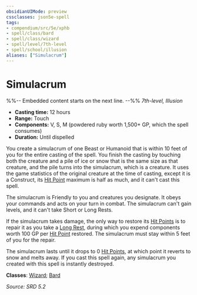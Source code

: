 ```yaml
---
obsidianUIMode: preview
cssclasses: json5e-spell
tags:
- compendium/src/5e/xphb
- spell/class/bard
- spell/class/wizard
- spell/level/7th-level
- spell/school/illusion
aliases: ["Simulacrum"]
---
```

# Simulacrum
%%-- Embedded content starts on the next line. --%%
*7th-level, Illusion*  

- **Casting time:** 12 hours
- **Range:** Touch
- **Components:** V, S, M (powdered ruby worth 1,500+ GP, which the spell consumes)
- **Duration:** Until dispelled

You create a simulacrum of one Beast or Humanoid that is within 10 feet of you for the entire casting of the spell. You finish the casting by touching both the creature and a pile of ice or snow that is the same size as that creature, and the pile turns into the simulacrum, which is a creature. It uses the game statistics of the original creature at the time of casting, except it is a Construct, its [Hit Point](rules/variant-rules/hit-points-xphb.md) maximum is half as much, and it can't cast this spell.

The simulacrum is Friendly to you and creatures you designate. It obeys your commands and acts on your turn in combat. The simulacrum can't gain levels, and it can't take Short or Long Rests.

If the simulacrum takes damage, the only way to restore its [Hit Points](rules/variant-rules/hit-points-xphb.md) is to repair it as you take a [Long Rest](rules/variant-rules/long-rest-xphb.md), during which you expend components worth 100 GP per [Hit Point](rules/variant-rules/hit-points-xphb.md) restored. The simulacrum must stay within 5 feet of you for the repair.

The simulacrum lasts until it drops to 0 [Hit Points](rules/variant-rules/hit-points-xphb.md), at which point it reverts to snow and melts away. If you cast this spell again, any simulacrum you created with this spell is instantly destroyed.

**Classes**: [Wizard](compendium/lists/list-spells-classes-wizard.md); [Bard](compendium/lists/list-spells-classes-bard.md)

*Source: SRD 5.2*